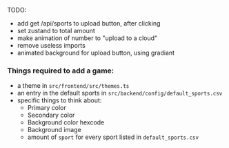 TODO:
- add get /api/sports to upload button, after clicking
- set zustand to total amount
- make animation of number to "upload to a cloud"
- remove useless imports
- animated background for upload button, using gradiant

### Things required to add a game:
- a theme in `src/frontend/src/themes.ts`
- an entry in the default sports in `src/backend/config/default_sports.csv`
- specific things to think about:
  - Primary color
  - Secondary color
  - Background color hexcode
  - Background image
  - amount of `sport` for every sport listed in `default_sports.csv`
